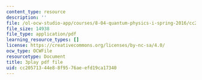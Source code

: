 ```yaml
---
content_type: resource
description: ''
file: /ol-ocw-studio-app/courses/8-04-quantum-physics-i-spring-2016/cc20571344e88f9576aeefd19ca17340_MJM1AzpB6Y4.pdf
file_size: 14938
file_type: application/pdf
learning_resource_types: []
license: https://creativecommons.org/licenses/by-nc-sa/4.0/
ocw_type: OCWFile
resourcetype: Document
title: 3play pdf file
uid: cc205713-44e8-8f95-76ae-efd19ca17340
---
```

